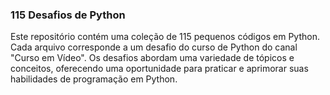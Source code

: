 ### 115 Desafios de Python

Este repositório contém uma coleção de 115 pequenos códigos em Python. Cada arquivo
corresponde a um desafio do curso de Python do canal "Curso em Vídeo". Os desafios
abordam uma variedade de tópicos e conceitos, oferecendo uma oportunidade para
praticar e aprimorar suas habilidades de programação em Python.

